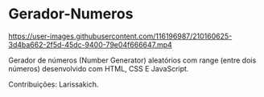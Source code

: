 # Gerador-Numeros

https://user-images.githubusercontent.com/116196987/210160625-3d4ba662-2f5d-45dc-9400-79e04f666647.mp4

Gerador de números (Number Generator) aleatórios com range (entre dois números) desenvolvido com HTML, CSS E JavaScript.

Contribuições: Larissakich.
